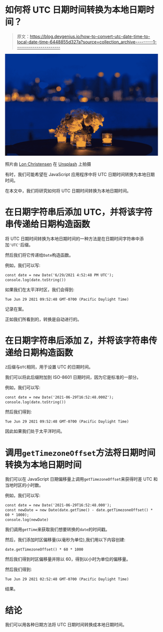 # 如何将 UTC 日期时间转换为本地日期时间？

> 原文：<https://blog.devgenius.io/how-to-convert-utc-date-time-to-local-date-time-6448855d327a?source=collection_archive---------1----------------------->

![](img/01fe539f93a5e3af2ef210f7ee91f779.png)

照片由 [Lon Christensen](https://unsplash.com/@lonwake?utm_source=medium&utm_medium=referral) 在 [Unsplash](https://unsplash.com?utm_source=medium&utm_medium=referral) 上拍摄

有时，我们可能希望在 JavaScript 应用程序中将 UTC 日期时间转换为本地日期时间。

在本文中，我们将研究如何将 UTC 日期时间转换为本地日期时间。

# 在日期字符串后添加 UTC，并将该字符串传递给日期构造函数

将 UTC 日期时间转换为本地日期时间的一种方法是在日期时间字符串中添加`'UTC'`后缀。

然后我们将它传递给`Date`构造函数。

例如，我们可以写:

```
const date = new Date('6/29/2021 4:52:48 PM UTC');
console.log(date.toString())
```

如果我们在太平洋时区，我们会得到:

```
Tue Jun 29 2021 09:52:48 GMT-0700 (Pacific Daylight Time)
```

记录在案。

正如我们所看到的，转换是自动进行的。

# 在日期字符串后添加 Z，并将该字符串传递给日期构造函数

`Z`后缀与`UTC`相同，用于设置 UTC 的日期时间。

我们可以将此后缀附加到 ISO-8601 日期时间，因为它是标准的一部分。

例如，我们可以写:

```
const date = new Date('2021-06-29T16:52:48.000Z');
console.log(date.toString())
```

然后我们得到:

```
Tue Jun 29 2021 09:52:48 GMT-0700 (Pacific Daylight Time)
```

因此如果我们处于太平洋时间。

# 调用`getTimezoneOffset`方法将日期时间转换为本地日期时间

我们可以在 JavaScript 日期偏移量上调用`getTimezoneOffset`来获得时差 UTC 和当地时区的小时数。

例如，我们可以写:

```
const date = new Date('2021-06-29T16:52:48.000');
const newDate = new Date(date.getTime() - date.getTimezoneOffset() * 60 * 1000);
console.log(newDate)
```

我们调用`getTime`来获取我们想要转换的`date`的时间戳。

然后，我们添加时区偏移量(以毫秒为单位),我们用以下内容创建:

```
date.getTimezoneOffset() * 60 * 1000
```

然后我们得到时区偏移量并除以 60，得到以小时为单位的偏移量。

然后我们得到:

```
Tue Jun 29 2021 02:52:48 GMT-0700 (Pacific Daylight Time)
```

结果。

# 结论

我们可以用各种日期方法将 UTC 日期时间转换成本地日期时间。